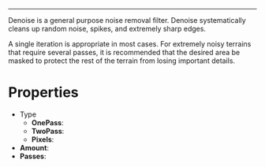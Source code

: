 

---

Denoise is a general purpose noise removal filter. Denoise systematically cleans up random noise, spikes, and extremely sharp edges.

A single iteration is appropriate in most cases. For extremely noisy terrains that require several passes, it is recommended that the desired area be masked to protect the rest of the terrain from losing important details.



# Properties

- Type
  - **OnePass**: <desc>
  - **TwoPass**: <desc>
  - **Pixels**: <desc>
- **Amount**: 
- **Passes**: 



